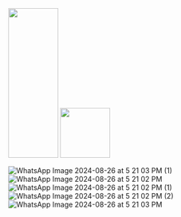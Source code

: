 
<img src="https://github.com/user-attachments/assets/b76f3546-94d4-4df4-b5cf-b65d9acb0708" width="100" height="300">
<img src="[![WhatsApp Image 2024-08-26 at 5 21 02 PM (1)](https://github.com/user-attachments/assets/e4d68797-75b7-42da-8f55-63f5e657d77b)" width="100" height="100">

![WhatsApp Image 2024-08-26 at 5 21 03 PM (1)](https://github.com/user-attachments/assets/38d3932d-5acf-439d-8372-06379cbcfc95)
![WhatsApp Image 2024-08-26 at 5 21 02 PM](https://github.com/user-attachments/assets/3265478c-c98f-4f95-a15e-60f57cabeb02)
![WhatsApp Image 2024-08-26 at 5 21 02 PM (1)](https://github.com/user-attachments/assets/0ce87abb-284b-44e5-a3b2-8027a0ee514a)
![WhatsApp Image 2024-08-26 at 5 21 02 PM (2)](https://github.com/user-attachments/assets/a42b1b56-c98f-424d-bfc7-b1dbd9c2fa76)
![WhatsApp Image 2024-08-26 at 5 21 03 PM](https://github.com/user-attachments/assets/a87eb956-af2d-4810-8178-f77149f12a6d)





